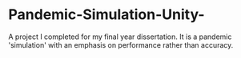 # Pandemic-Simulation-Unity-
A project I completed for my final year dissertation. It is a pandemic 'simulation' with an emphasis on performance rather than accuracy.
